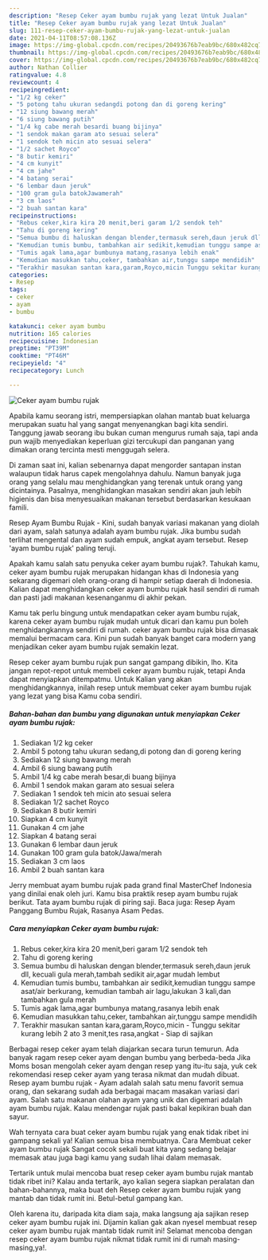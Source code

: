```yaml
---
description: "Resep Ceker ayam bumbu rujak yang lezat Untuk Jualan"
title: "Resep Ceker ayam bumbu rujak yang lezat Untuk Jualan"
slug: 111-resep-ceker-ayam-bumbu-rujak-yang-lezat-untuk-jualan
date: 2021-04-11T08:57:08.136Z
image: https://img-global.cpcdn.com/recipes/20493676b7eab9bc/680x482cq70/ceker-ayam-bumbu-rujak-foto-resep-utama.jpg
thumbnail: https://img-global.cpcdn.com/recipes/20493676b7eab9bc/680x482cq70/ceker-ayam-bumbu-rujak-foto-resep-utama.jpg
cover: https://img-global.cpcdn.com/recipes/20493676b7eab9bc/680x482cq70/ceker-ayam-bumbu-rujak-foto-resep-utama.jpg
author: Nathan Collier
ratingvalue: 4.8
reviewcount: 4
recipeingredient:
- "1/2 kg ceker"
- "5 potong tahu ukuran sedangdi potong dan di goreng kering"
- "12 siung bawang merah"
- "6 siung bawang putih"
- "1/4 kg cabe merah besardi buang bijinya"
- "1 sendok makan garam ato sesuai selera"
- "1 sendok teh micin ato sesuai selera"
- "1/2 sachet Royco"
- "8 butir kemiri"
- "4 cm kunyit"
- "4 cm jahe"
- "4 batang serai"
- "6 lembar daun jeruk"
- "100 gram gula batokJawamerah"
- "3 cm laos"
- "2 buah santan kara"
recipeinstructions:
- "Rebus ceker,kira kira 20 menit,beri garam 1/2 sendok teh"
- "Tahu di goreng kering"
- "Semua bumbu di haluskan dengan blender,termasuk sereh,daun jeruk dll, kecuali gula merah,tambah sedikit air,agar mudah lembut"
- "Kemudian tumis bumbu, tambahkan air sedikit,kemudian tunggu sampe asat/air berkurang, kemudian tambah air lagu,lakukan 3 kali,dan tambahkan gula merah"
- "Tumis agak lama,agar bumbunya matang,rasanya lebih enak"
- "Kemudian masukkan tahu,ceker, tambahkan air,tunggu sampe mendidih"
- "Terakhir masukan santan kara,garam,Royco,micin Tunggu sekitar kurang lebih 2 ato 3 menit,tes rasa,angkat Siap di sajikan"
categories:
- Resep
tags:
- ceker
- ayam
- bumbu

katakunci: ceker ayam bumbu 
nutrition: 165 calories
recipecuisine: Indonesian
preptime: "PT39M"
cooktime: "PT46M"
recipeyield: "4"
recipecategory: Lunch

---
```



![Ceker ayam bumbu rujak](https://img-global.cpcdn.com/recipes/20493676b7eab9bc/680x482cq70/ceker-ayam-bumbu-rujak-foto-resep-utama.jpg)

Apabila kamu seorang istri, mempersiapkan olahan mantab buat keluarga merupakan suatu hal yang sangat menyenangkan bagi kita sendiri. Tanggung jawab seorang ibu bukan cuman mengurus rumah saja, tapi anda pun wajib menyediakan keperluan gizi tercukupi dan panganan yang dimakan orang tercinta mesti menggugah selera.

Di zaman  saat ini, kalian sebenarnya dapat mengorder santapan instan walaupun tidak harus capek mengolahnya dahulu. Namun banyak juga orang yang selalu mau menghidangkan yang terenak untuk orang yang dicintainya. Pasalnya, menghidangkan masakan sendiri akan jauh lebih higienis dan bisa menyesuaikan makanan tersebut berdasarkan kesukaan famili. 

Resep Ayam Bumbu Rujak - Kini, sudah banyak variasi makanan yang diolah dari ayam, salah satunya adalah ayam bumbu rujak. Jika bumbu sudah terlihat mengental dan ayam sudah empuk, angkat ayam tersebut. Resep &#39;ayam bumbu rujak&#39; paling teruji.

Apakah kamu salah satu penyuka ceker ayam bumbu rujak?. Tahukah kamu, ceker ayam bumbu rujak merupakan hidangan khas di Indonesia yang sekarang digemari oleh orang-orang di hampir setiap daerah di Indonesia. Kalian dapat menghidangkan ceker ayam bumbu rujak hasil sendiri di rumah dan pasti jadi makanan kesenanganmu di akhir pekan.

Kamu tak perlu bingung untuk mendapatkan ceker ayam bumbu rujak, karena ceker ayam bumbu rujak mudah untuk dicari dan kamu pun boleh menghidangkannya sendiri di rumah. ceker ayam bumbu rujak bisa dimasak memalui bermacam cara. Kini pun sudah banyak banget cara modern yang menjadikan ceker ayam bumbu rujak semakin lezat.

Resep ceker ayam bumbu rujak pun sangat gampang dibikin, lho. Kita jangan repot-repot untuk membeli ceker ayam bumbu rujak, tetapi Anda dapat menyiapkan ditempatmu. Untuk Kalian yang akan menghidangkannya, inilah resep untuk membuat ceker ayam bumbu rujak yang lezat yang bisa Kamu coba sendiri.

<!--inarticleads1-->

##### Bahan-bahan dan bumbu yang digunakan untuk menyiapkan Ceker ayam bumbu rujak:

1. Sediakan 1/2 kg ceker
1. Ambil 5 potong tahu ukuran sedang,di potong dan di goreng kering
1. Sediakan 12 siung bawang merah
1. Ambil 6 siung bawang putih
1. Ambil 1/4 kg cabe merah besar,di buang bijinya
1. Ambil 1 sendok makan garam ato sesuai selera
1. Sediakan 1 sendok teh micin ato sesuai selera
1. Sediakan 1/2 sachet Royco
1. Sediakan 8 butir kemiri
1. Siapkan 4 cm kunyit
1. Gunakan 4 cm jahe
1. Siapkan 4 batang serai
1. Gunakan 6 lembar daun jeruk
1. Gunakan 100 gram gula batok/Jawa/merah
1. Sediakan 3 cm laos
1. Ambil 2 buah santan kara


Jerry membuat ayam bumbu rujak pada grand final MasterChef Indonesia yang dinilai enak oleh juri. Kamu bisa praktik resep ayam bumbu rujak berikut. Tata ayam bumbu rujak di piring saji. Baca juga: Resep Ayam Panggang Bumbu Rujak, Rasanya Asam Pedas. 

<!--inarticleads2-->

##### Cara menyiapkan Ceker ayam bumbu rujak:

1. Rebus ceker,kira kira 20 menit,beri garam 1/2 sendok teh
1. Tahu di goreng kering
1. Semua bumbu di haluskan dengan blender,termasuk sereh,daun jeruk dll, kecuali gula merah,tambah sedikit air,agar mudah lembut
1. Kemudian tumis bumbu, tambahkan air sedikit,kemudian tunggu sampe asat/air berkurang, kemudian tambah air lagu,lakukan 3 kali,dan tambahkan gula merah
1. Tumis agak lama,agar bumbunya matang,rasanya lebih enak
1. Kemudian masukkan tahu,ceker, tambahkan air,tunggu sampe mendidih
1. Terakhir masukan santan kara,garam,Royco,micin - Tunggu sekitar kurang lebih 2 ato 3 menit,tes rasa,angkat - Siap di sajikan


Berbagai resep ceker ayam telah diajarkan secara turun temurun. Ada banyak ragam resep ceker ayam dengan bumbu yang berbeda-beda Jika Moms bosan mengolah ceker ayam dengan resep yang itu-itu saja, yuk cek rekomendasi resep ceker ayam yang terasa nikmat dan mudah dibuat. Resep ayam bumbu rujak - Ayam adalah salah satu menu favorit semua orang, dan sekarang sudah ada berbagai macam masakan variasi dari ayam. Salah satu makanan olahan ayam yang unik dan digemari adalah ayam bumbu rujak. Kalau mendengar rujak pasti bakal kepikiran buah dan sayur. 

Wah ternyata cara buat ceker ayam bumbu rujak yang enak tidak ribet ini gampang sekali ya! Kalian semua bisa membuatnya. Cara Membuat ceker ayam bumbu rujak Sangat cocok sekali buat kita yang sedang belajar memasak atau juga bagi kamu yang sudah lihai dalam memasak.

Tertarik untuk mulai mencoba buat resep ceker ayam bumbu rujak mantab tidak ribet ini? Kalau anda tertarik, ayo kalian segera siapkan peralatan dan bahan-bahannya, maka buat deh Resep ceker ayam bumbu rujak yang mantab dan tidak rumit ini. Betul-betul gampang kan. 

Oleh karena itu, daripada kita diam saja, maka langsung aja sajikan resep ceker ayam bumbu rujak ini. Dijamin kalian gak akan nyesel membuat resep ceker ayam bumbu rujak mantab tidak rumit ini! Selamat mencoba dengan resep ceker ayam bumbu rujak nikmat tidak rumit ini di rumah masing-masing,ya!.

